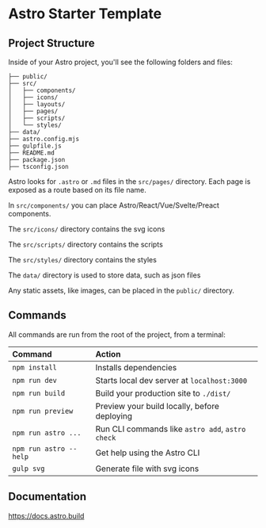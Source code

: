 # Astro Starter Template

## Project Structure

Inside of your Astro project, you'll see the following folders and files:

```
├── public/
├── src/
│   ├── components/
│   ├── icons/
│   ├── layouts/
│   ├── pages/
│   ├── scripts/
│   └── styles/
├── data/
├── astro.config.mjs
├── gulpfile.js
├── README.md
├── package.json
├── tsconfig.json
```

Astro looks for `.astro` or `.md` files in the `src/pages/` directory. Each page is exposed as a route based on its file name.

In `src/components/` you can place Astro/React/Vue/Svelte/Preact components.

The `src/icons/` directory contains the svg icons

The `src/scripts/` directory contains the scripts

The `src/styles/` directory contains the styles

The `data/` directory is used to store data, such as json files

Any static assets, like images, can be placed in the `public/` directory.

## Commands

All commands are run from the root of the project, from a terminal:

| Command                | Action                                           |
| :--------------------- | :----------------------------------------------- |
| `npm install`          | Installs dependencies                            |
| `npm run dev`          | Starts local dev server at `localhost:3000`      |
| `npm run build`        | Build your production site to `./dist/`          |
| `npm run preview`      | Preview your build locally, before deploying     |
| `npm run astro ...`    | Run CLI commands like `astro add`, `astro check` |
| `npm run astro --help` | Get help using the Astro CLI                     |
| `gulp svg`             | Generate file with svg icons                     |

## Documentation

https://docs.astro.build
